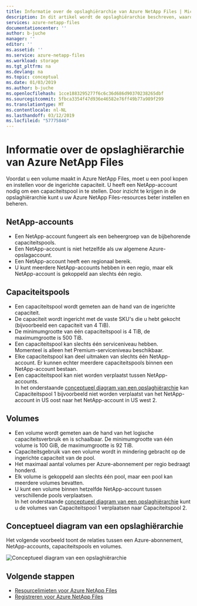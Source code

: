 ```yaml
---
title: Informatie over de opslaghiërarchie van Azure NetApp Files | Microsoft Docs
description: In dit artikel wordt de opslaghiërarchie beschreven, waaronder Azure NetApp Files-accounts, capaciteitspools en volumes.
services: azure-netapp-files
documentationcenter: ''
author: b-juche
manager: ''
editor: ''
ms.assetid: ''
ms.service: azure-netapp-files
ms.workload: storage
ms.tgt_pltfrm: na
ms.devlang: na
ms.topic: conceptual
ms.date: 01/03/2019
ms.author: b-juche
ms.openlocfilehash: 1cce1883295277f6c6c36d686d90370238265dbf
ms.sourcegitcommit: 5fbca3354f47d936e46582e76ff49b77a989f299
ms.translationtype: MT
ms.contentlocale: nl-NL
ms.lasthandoff: 03/12/2019
ms.locfileid: "57775846"
---
```

# <a name="understand-the-storage-hierarchy-of-azure-netapp-files"></a>Informatie over de opslaghiërarchie van Azure NetApp Files

Voordat u een volume maakt in Azure NetApp Files, moet u een pool kopen en instellen voor de ingerichte capaciteit.  U heeft een NetApp-account nodig om een capaciteitspool in te stellen. Door inzicht te krijgen in de opslaghiërarchie kunt u uw Azure NetApp Files-resources beter instellen en beheren.

## <a name="azure_netapp_files_account"></a>NetApp-accounts

- Een NetApp-account fungeert als een beheergroep van de bijbehorende capaciteitspools.  
- Een NetApp-account is niet hetzelfde als uw algemene Azure-opslagaccount. 
- Een NetApp-account heeft een regionaal bereik.   
- U kunt meerdere NetApp-accounts hebben in een regio, maar elk NetApp-account is gekoppeld aan slechts één regio.

## <a name="capacity_pools"></a>Capaciteitspools

- Een capaciteitspool wordt gemeten aan de hand van de ingerichte capaciteit.  
- De capaciteit wordt ingericht met de vaste SKU's die u hebt gekocht (bijvoorbeeld een capaciteit van 4 TiB).
- De minimumgrootte van één capaciteitspool is 4 TiB, de maximumgrootte is 500 TiB. 
- Een capaciteitspool kan slechts één serviceniveau hebben.  
  Momenteel is alleen het Premium-serviceniveau beschikbaar.
- Elke capaciteitspool kan deel uitmaken van slechts één NetApp-account. Er kunnen echter meerdere capaciteitspools binnen een NetApp-account bestaan.  
- Een capaciteitspool kan niet worden verplaatst tussen NetApp-accounts.   
  In het onderstaande [conceptueel diagram van een opslaghiërarchie](#conceptual_diagram_of_storage_hierarchy) kan Capaciteitspool 1 bijvoorbeeld niet worden verplaatst van het NetApp-account in US oost naar het NetApp-account in US west 2.  

## <a name="volumes"></a>Volumes

- Een volume wordt gemeten aan de hand van het logische capaciteitsverbruik en is schaalbaar. De minimumgrootte van één volume is 100 GiB, de maximumgrootte is 92 TiB.
- Capaciteitsgebruik van een volume wordt in mindering gebracht op de ingerichte capaciteit van de pool.
-   Het maximaal aantal volumes per Azure-abonnement per regio bedraagt honderd. 
- Elk volume is gekoppeld aan slechts één pool, maar een pool kan meerdere volumes bevatten. 
- U kunt een volume binnen hetzelfde NetApp-account tussen verschillende pools verplaatsen.    
  In het onderstaande [conceptueel diagram van een opslaghiërarchie](#conceptual_diagram_of_storage_hierarchy) kunt u de volumes van Capaciteitspool 1 verplaatsen naar Capaciteitspool 2.

## <a name="conceptual_diagram_of_storage_hierarchy"></a>Conceptueel diagram van een opslaghiërarchie 
Het volgende voorbeeld toont de relaties tussen een Azure-abonnement, NetApp-accounts, capaciteitspools en volumes.   

![Conceptueel diagram van een opslaghiërarchie](../media/azure-netapp-files/azure-netapp-files-storage-hierarchy.png)

## <a name="next-steps"></a>Volgende stappen

- [Resourcelimieten voor Azure NetApp Files](azure-netapp-files-resource-limits.md)
- [Registreren voor Azure NetApp Files](azure-netapp-files-register.md)

